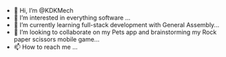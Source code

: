 - 👋 Hi, I’m @KDKMech
- 👀 I’m interested in everything software ...
- 🌱 I’m currently learning full-stack development with General Assembly...
- 💞️ I’m looking to collaborate on my Pets app and brainstorming my Rock paper scissors mobile game...
- 📫 How to reach me ...

<!---
KDKMech/KDKMech is a ✨ special ✨ repository because its `README.md` (this file) appears on your GitHub profile.
You can click the Preview link to take a look at your changes.
--->
